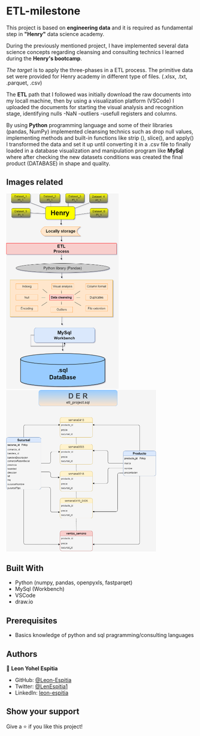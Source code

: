 # ETL-milestone
  This project is based on **engineering data** and it is required as fundamental step in **"Henry"** data science academy.

  During the previously mentioned project, I have implemented several data science concepts regarding cleansing and consulting technics I learned during the **Henry's bootcamp**.

  *The target* is to apply the three-phases in a ETL process. The primitive data set were provided for Henry academy in different type of files. (.xlsx, .txt, .parquet, .csv)

  The **ETL** path that I followed was initially download the raw documents into my locall machine, then by using a visualization platform (VSCode) I uploaded the documents for starting the visual analysis and recognition stage, identifying nulls -NaN -outliers -usefull  registers and columns. 

  By using **Python** programming language and some of their libraries (pandas, NumPy) implemented cleansing technics such as drop null values, implementing methods and built-in functions like strip (), slice(), and apply() I transformed the data and set it up until converting it in a .csv file to finally loaded in a database visualization and manipulation program like **MySql** where after checking the new datasets conditions was created the final product (DATABASE) in shape and quality.

## Images related

<img src="img/ETL.png" width = 300>       <img src="img/DER.png" width = 400><br>

## Built With

- Python (numpy, pandas, openpyxls, fastparqet)
- MySql (Workbench)
- VSCode
- draw.io

## Prerequisites

- Basics knowledge of python and sql pragramming/consulting languages


## Authors

👤 **Leon Yohel Espitia**

- GitHub: [@Leon-Espitia](https://github.com/Leon-Espitia)
- Twitter: [@LenEspitia1](https://twitter.com/LenEspitia1)
- LinkedIn: [leon-espitia](https://www.linkedin.com/in/leon-espitia/)


## Show your support

Give a ⭐️ if you like this project!

